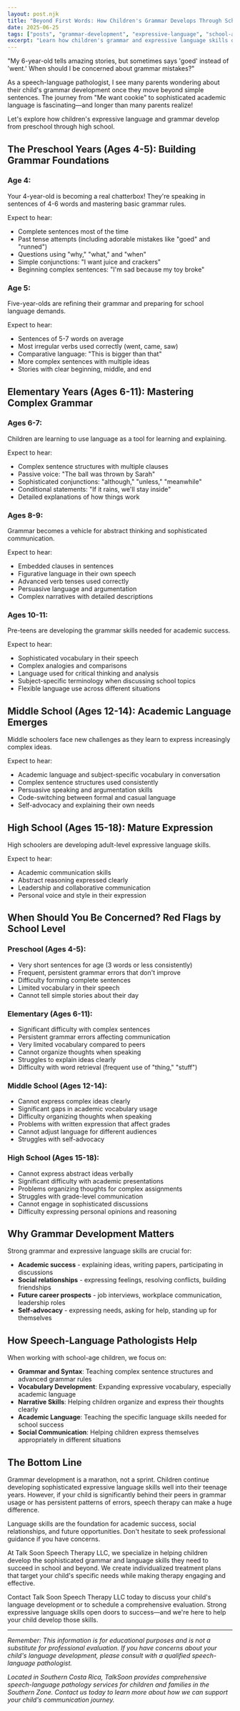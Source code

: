 ```yaml
---
layout: post.njk
title: "Beyond First Words: How Children's Grammar Develops Through School"
date: 2025-06-25
tags: ["posts", "grammar-development", "expressive-language", "school-age", "academic-language", "syntax", "vocabulary"]
excerpt: "Learn how children's grammar and expressive language skills develop from preschool through high school, and when to seek help for persistent grammar concerns."
---
```


"My 6-year-old tells amazing stories, but sometimes says 'goed' instead of 'went.' When should I be concerned about grammar mistakes?"

As a speech-language pathologist, I see many parents wondering about their child's grammar development once they move beyond simple sentences. The journey from "Me want cookie" to sophisticated academic language is fascinating—and longer than many parents realize!

Let's explore how children's expressive language and grammar develop from preschool through high school.

## The Preschool Years (Ages 4-5): Building Grammar Foundations

### Age 4: 
Your 4-year-old is becoming a real chatterbox! They're speaking in sentences of 4-6 words and mastering basic grammar rules.

Expect to hear:
- Complete sentences most of the time
- Past tense attempts (including adorable mistakes like "goed" and "runned")
- Questions using "why," "what," and "when"
- Simple conjunctions: "I want juice and crackers"
- Beginning complex sentences: "I'm sad because my toy broke"

### Age 5: 
Five-year-olds are refining their grammar and preparing for school language demands.

Expect to hear:
- Sentences of 5-7 words on average
- Most irregular verbs used correctly (went, came, saw)
- Comparative language: "This is bigger than that"
- More complex sentences with multiple ideas
- Stories with clear beginning, middle, and end

## Elementary Years (Ages 6-11): Mastering Complex Grammar

### Ages 6-7: 
Children are learning to use language as a tool for learning and explaining.

Expect to hear:
- Complex sentence structures with multiple clauses
- Passive voice: "The ball was thrown by Sarah"
- Sophisticated conjunctions: "although," "unless," "meanwhile"
- Conditional statements: "If it rains, we'll stay inside"
- Detailed explanations of how things work

### Ages 8-9: 
Grammar becomes a vehicle for abstract thinking and sophisticated communication.

Expect to hear:
- Embedded clauses in sentences
- Figurative language in their own speech
- Advanced verb tenses used correctly
- Persuasive language and argumentation
- Complex narratives with detailed descriptions

### Ages 10-11: 
Pre-teens are developing the grammar skills needed for academic success.

Expect to hear:
- Sophisticated vocabulary in their speech
- Complex analogies and comparisons
- Language used for critical thinking and analysis
- Subject-specific terminology when discussing school topics
- Flexible language use across different situations

## Middle School (Ages 12-14): Academic Language Emerges

Middle schoolers face new challenges as they learn to express increasingly complex ideas.

Expect to hear:
- Academic language and subject-specific vocabulary in conversation
- Complex sentence structures used consistently
- Persuasive speaking and argumentation skills
- Code-switching between formal and casual language
- Self-advocacy and explaining their own needs

## High School (Ages 15-18): Mature Expression

High schoolers are developing adult-level expressive language skills.

Expect to hear:
- Academic communication skills
- Abstract reasoning expressed clearly
- Leadership and collaborative communication
- Personal voice and style in their expression

## When Should You Be Concerned? Red Flags by School Level

### Preschool (Ages 4-5):
- Very short sentences for age (3 words or less consistently)
- Frequent, persistent grammar errors that don't improve
- Difficulty forming complete sentences
- Limited vocabulary in their speech
- Cannot tell simple stories about their day

### Elementary (Ages 6-11):
- Significant difficulty with complex sentences
- Persistent grammar errors affecting communication
- Very limited vocabulary compared to peers
- Cannot organize thoughts when speaking
- Struggles to explain ideas clearly
- Difficulty with word retrieval (frequent use of "thing," "stuff")

### Middle School (Ages 12-14):
- Cannot express complex ideas clearly
- Significant gaps in academic vocabulary usage
- Difficulty organizing thoughts when speaking
- Problems with written expression that affect grades
- Cannot adjust language for different audiences
- Struggles with self-advocacy

### High School (Ages 15-18):
- Cannot express abstract ideas verbally
- Significant difficulty with academic presentations
- Problems organizing thoughts for complex assignments
- Struggles with grade-level communication
- Cannot engage in sophisticated discussions
- Difficulty expressing personal opinions and reasoning

## Why Grammar Development Matters

Strong grammar and expressive language skills are crucial for:

- **Academic success** - explaining ideas, writing papers, participating in discussions
- **Social relationships** - expressing feelings, resolving conflicts, building friendships
- **Future career prospects** - job interviews, workplace communication, leadership roles
- **Self-advocacy** - expressing needs, asking for help, standing up for themselves

## How Speech-Language Pathologists Help

When working with school-age children, we focus on:

- **Grammar and Syntax**: Teaching complex sentence structures and advanced grammar rules
- **Vocabulary Development**: Expanding expressive vocabulary, especially academic language
- **Narrative Skills**: Helping children organize and express their thoughts clearly
- **Academic Language**: Teaching the specific language skills needed for school success
- **Social Communication**: Helping children express themselves appropriately in different situations

## The Bottom Line

Grammar development is a marathon, not a sprint. Children continue developing sophisticated expressive language skills well into their teenage years. However, if your child is significantly behind their peers in grammar usage or has persistent patterns of errors, speech therapy can make a huge difference.

Language skills are the foundation for academic success, social relationships, and future opportunities. Don't hesitate to seek professional guidance if you have concerns.

At Talk Soon Speech Therapy LLC, we specialize in helping children develop the sophisticated grammar and language skills they need to succeed in school and beyond. We create individualized treatment plans that target your child's specific needs while making therapy engaging and effective.

Contact Talk Soon Speech Therapy LLC today to discuss your child's language development or to schedule a comprehensive evaluation. Strong expressive language skills open doors to success—and we're here to help your child develop those skills.

---

*Remember: This information is for educational purposes and is not a substitute for professional evaluation. If you have concerns about your child's language development, please consult with a qualified speech-language pathologist.*

*Located in Southern Costa Rica, TalkSoon provides comprehensive speech-language pathology services for children and families in the Southern Zone. Contact us today to learn more about how we can support your child's communication journey.* 
